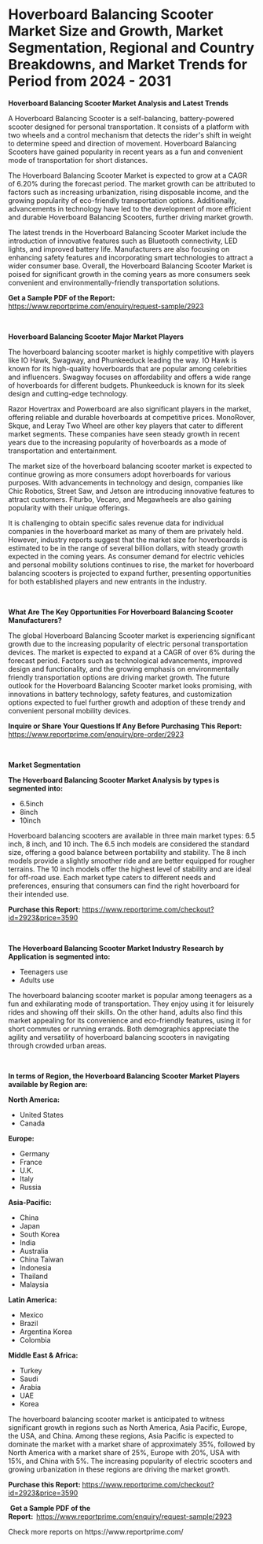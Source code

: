 <p><h1>Hoverboard Balancing Scooter Market Size and Growth, Market Segmentation, Regional and Country Breakdowns, and Market Trends for Period from 2024 -  2031</h1></p><p><strong>Hoverboard Balancing Scooter Market Analysis and Latest Trends</strong></p>
<p><p>A Hoverboard Balancing Scooter is a self-balancing, battery-powered scooter designed for personal transportation. It consists of a platform with two wheels and a control mechanism that detects the rider's shift in weight to determine speed and direction of movement. Hoverboard Balancing Scooters have gained popularity in recent years as a fun and convenient mode of transportation for short distances.</p><p>The Hoverboard Balancing Scooter Market is expected to grow at a CAGR of 6.20% during the forecast period. The market growth can be attributed to factors such as increasing urbanization, rising disposable income, and the growing popularity of eco-friendly transportation options. Additionally, advancements in technology have led to the development of more efficient and durable Hoverboard Balancing Scooters, further driving market growth.</p><p>The latest trends in the Hoverboard Balancing Scooter Market include the introduction of innovative features such as Bluetooth connectivity, LED lights, and improved battery life. Manufacturers are also focusing on enhancing safety features and incorporating smart technologies to attract a wider consumer base. Overall, the Hoverboard Balancing Scooter Market is poised for significant growth in the coming years as more consumers seek convenient and environmentally-friendly transportation solutions.</p></p>
<p><strong>Get a Sample PDF of the Report:&nbsp;</strong> <a href="https://www.reportprime.com/enquiry/request-sample/2923">https://www.reportprime.com/enquiry/request-sample/2923</a></p>
<p>&nbsp;</p>
<p><strong>Hoverboard Balancing Scooter Major Market Players</strong></p>
<p><p>The hoverboard balancing scooter market is highly competitive with players like IO Hawk, Swagway, and Phunkeeduck leading the way. IO Hawk is known for its high-quality hoverboards that are popular among celebrities and influencers. Swagway focuses on affordability and offers a wide range of hoverboards for different budgets. Phunkeeduck is known for its sleek design and cutting-edge technology.</p><p>Razor Hovertrax and Powerboard are also significant players in the market, offering reliable and durable hoverboards at competitive prices. MonoRover, Skque, and Leray Two Wheel are other key players that cater to different market segments. These companies have seen steady growth in recent years due to the increasing popularity of hoverboards as a mode of transportation and entertainment.</p><p>The market size of the hoverboard balancing scooter market is expected to continue growing as more consumers adopt hoverboards for various purposes. With advancements in technology and design, companies like Chic Robotics, Street Saw, and Jetson are introducing innovative features to attract customers. Fiturbo, Vecaro, and Megawheels are also gaining popularity with their unique offerings.</p><p>It is challenging to obtain specific sales revenue data for individual companies in the hoverboard market as many of them are privately held. However, industry reports suggest that the market size for hoverboards is estimated to be in the range of several billion dollars, with steady growth expected in the coming years. As consumer demand for electric vehicles and personal mobility solutions continues to rise, the market for hoverboard balancing scooters is projected to expand further, presenting opportunities for both established players and new entrants in the industry.</p></p>
<p>&nbsp;</p>
<p><strong>What Are The Key Opportunities For Hoverboard Balancing Scooter Manufacturers?</strong></p>
<p><p>The global Hoverboard Balancing Scooter market is experiencing significant growth due to the increasing popularity of electric personal transportation devices. The market is expected to expand at a CAGR of over 6% during the forecast period. Factors such as technological advancements, improved design and functionality, and the growing emphasis on environmentally friendly transportation options are driving market growth. The future outlook for the Hoverboard Balancing Scooter market looks promising, with innovations in battery technology, safety features, and customization options expected to fuel further growth and adoption of these trendy and convenient personal mobility devices.</p></p>
<p><strong>Inquire or Share Your Questions If Any Before Purchasing This Report:</strong> <a href="https://www.reportprime.com/enquiry/pre-order/2923">https://www.reportprime.com/enquiry/pre-order/2923</a></p>
<p>&nbsp;</p>
<p><strong>Market Segmentation</strong></p>
<p><strong>The Hoverboard Balancing Scooter Market Analysis by types is segmented into:</strong></p>
<p><ul><li>6.5inch</li><li>8inch</li><li>10inch</li></ul></p>
<p><p>Hoverboard balancing scooters are available in three main market types: 6.5 inch, 8 inch, and 10 inch. The 6.5 inch models are considered the standard size, offering a good balance between portability and stability. The 8 inch models provide a slightly smoother ride and are better equipped for rougher terrains. The 10 inch models offer the highest level of stability and are ideal for off-road use. Each market type caters to different needs and preferences, ensuring that consumers can find the right hoverboard for their intended use.</p></p>
<p><strong>Purchase this Report:&nbsp;</strong><a href="https://www.reportprime.com/checkout?id=2923&price=3590">https://www.reportprime.com/checkout?id=2923&price=3590</a></p>
<p>&nbsp;</p>
<p><strong>The Hoverboard Balancing Scooter Market Industry Research by Application is segmented into:</strong></p>
<p><ul><li>Teenagers use</li><li>Adults use</li></ul></p>
<p><p>The hoverboard balancing scooter market is popular among teenagers as a fun and exhilarating mode of transportation. They enjoy using it for leisurely rides and showing off their skills. On the other hand, adults also find this market appealing for its convenience and eco-friendly features, using it for short commutes or running errands. Both demographics appreciate the agility and versatility of hoverboard balancing scooters in navigating through crowded urban areas.</p></p>
<p>&nbsp;</p>
<p><strong>In terms of Region, the Hoverboard Balancing Scooter Market Players available by Region are:</strong></p>
<p>
    <p> <strong> North America: </strong>
        <ul>
            <li>United States</li>
            <li>Canada</li>
        </ul>
        </p> 
    <p> <strong> Europe: </strong>
        <ul>
            <li>Germany</li>
            <li>France</li>
            <li>U.K.</li>
            <li>Italy</li>
            <li>Russia</li>
        </ul>
        </p> 
    <p> <strong> Asia-Pacific: </strong>
        <ul>
            <li>China</li>
            <li>Japan</li>
            <li>South Korea</li>
            <li>India</li>
            <li>Australia</li>
            <li>China Taiwan</li>
            <li>Indonesia</li>
            <li>Thailand</li>
            <li>Malaysia</li>
        </ul>
        </p> 
    <p> <strong> Latin America: </strong>
        <ul>
            <li>Mexico</li>
            <li>Brazil</li>
            <li>Argentina Korea</li>
            <li>Colombia</li>
        </ul>
        </p> 
    <p> <strong> Middle East & Africa: </strong>
        <ul>
            <li>Turkey</li>
            <li>Saudi</li>
            <li>Arabia</li>
            <li>UAE</li>
            <li>Korea</li>
        </ul>
    </p>
    </p>
<p><p>The hoverboard balancing scooter market is anticipated to witness significant growth in regions such as North America, Asia Pacific, Europe, the USA, and China. Among these regions, Asia Pacific is expected to dominate the market with a market share of approximately 35%, followed by North America with a market share of 25%, Europe with 20%, USA with 15%, and China with 5%. The increasing popularity of electric scooters and growing urbanization in these regions are driving the market growth.</p></p>
<p><strong>Purchase this Report: </strong><a href="https://www.reportprime.com/checkout?id=2923&price=3590">https://www.reportprime.com/checkout?id=2923&price=3590</a></p>
<p>&nbsp;<strong>Get a Sample PDF of the Report:&nbsp;&nbsp;</strong><a href="https://www.reportprime.com/enquiry/request-sample/2923">https://www.reportprime.com/enquiry/request-sample/2923</a></p>
<p><strong></strong></p>
<p>Check more reports on https://www.reportprime.com/</p>